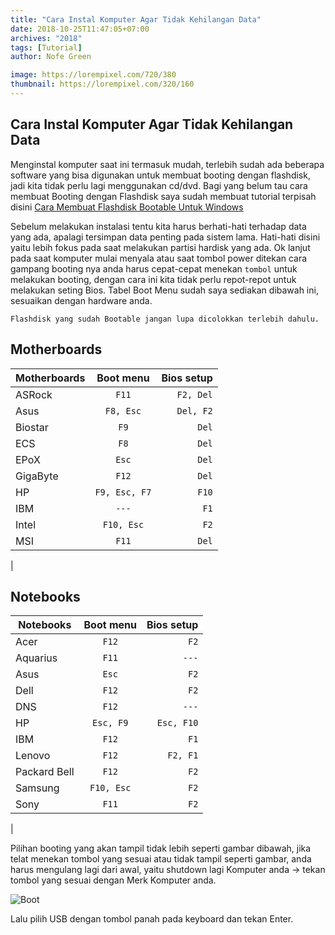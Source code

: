 ```yaml
---
title: "Cara Instal Komputer Agar Tidak Kehilangan Data"
date: 2018-10-25T11:47:05+07:00
archives: "2018"
tags: [Tutorial]
author: Nofe Green

image: https://lorempixel.com/720/380
thumbnail: https://lorempixel.com/320/160
---
```

## Cara Instal Komputer Agar Tidak Kehilangan Data
Menginstal komputer saat ini termasuk mudah, terlebih sudah ada beberapa software yang bisa digunakan untuk membuat booting dengan flashdisk, jadi kita tidak perlu lagi menggunakan cd/dvd. Bagi yang belum tau cara membuat Booting dengan Flashdisk saya sudah membuat tutorial terpisah disini [Cara Membuat Flashdisk Bootable Untuk Windows](https://nofegreen.github.io/2018/cara-membuat-flashdisk-bootable-untuk-windows/)

Sebelum melakukan instalasi tentu kita harus berhati-hati terhadap data yang ada, apalagi tersimpan data penting pada sistem lama. Hati-hati disini yaitu lebih fokus pada saat melakukan partisi hardisk yang ada. Ok lanjut pada saat komputer mulai menyala atau saat tombol power ditekan cara gampang booting nya anda harus cepat-cepat menekan `tombol` untuk melakukan booting, dengan cara ini kita tidak perlu repot-repot untuk melakukan seting Bios. Tabel Boot Menu sudah saya sediakan dibawah ini, sesuaikan dengan hardware anda.

`Flashdisk yang sudah Bootable jangan lupa dicolokkan terlebih dahulu.`

## Motherboards

| Motherboards | Boot menu     | Bios setup   |
|--------------|:-------------:|-------------:|
| ASRock       | `F11`         | `F2, Del`    |
| Asus         | `F8, Esc`     | `Del, F2`    |
| Biostar      | `F9`          | `Del`        |
| ECS          | `F8`          | `Del`        |
| EPoX         | `Esc`         | `Del`        |
| GigaByte     | `F12`         | `Del`        |
| HP           | `F9, Esc, F7` | `F10`        |
| IBM          | `---`         | `F1`         |
| Intel        | `F10, Esc`    | `F2`         |
| MSI          | `F11`         | `Del`        |
|

## Notebooks

| Notebooks    | Boot menu     | Bios setup   |
|--------------|:-------------:|-------------:|
| Acer         | `F12`         | `F2`         |
| Aquarius     | `F11`         | `---`        |
| Asus         | `Esc`         | `F2`         |
| Dell         | `F12`         | `F2`         |
| DNS          | `F12`         | `---`        |
| HP           | `Esc, F9`     | `Esc, F10`   |
| IBM          | `F12`         | `F1`         |
| Lenovo       | `F12`         | `F2, F1`     |
| Packard Bell | `F12`         | `F2`         |
| Samsung      | `F10, Esc`    | `F2`         |
| Sony         | `F11`         | `F2`         |
|

Pilihan booting yang akan tampil tidak lebih seperti gambar dibawah, jika telat menekan tombol yang sesuai atau tidak tampil seperti gambar, anda harus mengulang lagi dari awal, yaitu shutdown lagi Komputer anda -> tekan tombol yang sesuai dengan Merk Komputer anda.

![Boot](/img/img_artikel_install/boot_menu.png)

Lalu pilih USB dengan tombol panah pada keyboard dan tekan Enter.